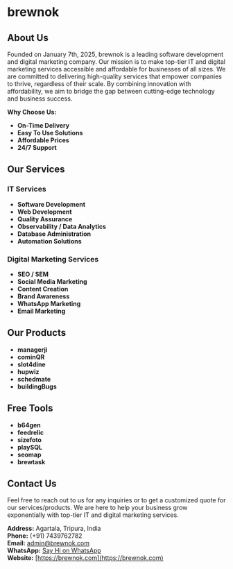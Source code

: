 # brewnok

## About Us

Founded on January 7th, 2025, brewnok is a leading software development and digital marketing company. Our mission is to make top-tier IT and digital marketing services accessible and affordable for businesses of all sizes. We are committed to delivering high-quality services that empower companies to thrive, regardless of their scale. By combining innovation with affordability, we aim to bridge the gap between cutting-edge technology and business success.

**Why Choose Us:**

- **On-Time Delivery**
- **Easy To Use Solutions**
- **Affordable Prices**
- **24/7 Support**

## Our Services

### IT Services

- **Software Development**
- **Web Development**
- **Quality Assurance**
- **Observability / Data Analytics**
- **Database Administration**
- **Automation Solutions**

### Digital Marketing Services

- **SEO / SEM**
- **Social Media Marketing**
- **Content Creation**
- **Brand Awareness**
- **WhatsApp Marketing**
- **Email Marketing**

## Our Products

- **managerji**
- **cominQR**
- **slot4dine**
- **hupwiz**
- **schedmate**
- **buildingBugs**

## Free Tools

- **b64gen**
- **feedrelic**
- **sizefoto**
- **playSQL**
- **seomap**
- **brewtask**

## Contact Us
Feel free to reach out to us for any inquiries or to get a customized quote for our services/products. We are here to help your business grow exponentially with top-tier IT and digital marketing services.<br>

**Address:** Agartala, Tripura, India<br>
**Phone:** (+91) 7439762782<br>
**Email:** admin@brewnok.com<br>
**WhatsApp:** [Say Hi on WhatsApp](https://wa.me/+917439762782)<br>
**Website:** [https://brewnok.com](https://brewnok.com)<br>
